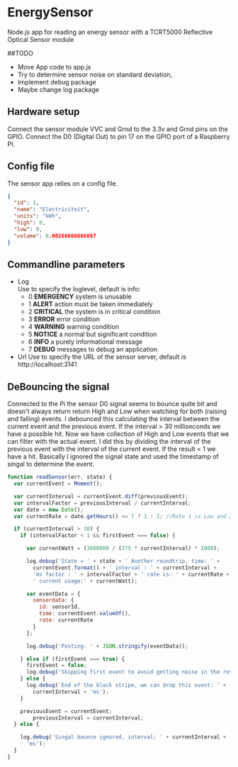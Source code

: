 # EnergySensor
Node.js app for reading an energy sensor with a TCRT5000 Reflective Optical Sensor module

##TODO
- Move App code to app.js
- Try to determine sensor noise on standard deviation,
- Implement debug package
- Maybe change log package

## Hardware setup
Connect the sensor module VVC and Grnd to the 3.3v and Grnd pins on the GPIO.
Connect the D0 (Digital Out) to pin 17 on the GPIO port of a Raspberry PI.

## Config file
The sensor app relies on a config file.
```json
{
  "id": 1,
  "name": "Electriciteit",
  "units": "kWh",
  "high": 0,
  "low": 0,
  "volume": 0.00266666666667
}
```
## Commandline parameters
- Log  
Use to specify the loglevel, default is info:
  - 0 __EMERGENCY__  system is unusable
  - 1 __ALERT__ action must be taken immediately
  - 2 __CRITICAL__ the system is in critical condition
  - 3 __ERROR__ error condition
  - 4 __WARNING__ warning condition
  - 5 __NOTICE__ a normal but significant condition
  - 6 __INFO__ a purely informational message
  - 7 __DEBUG__ messages to debug an application
- Url
Use to specify the URL of the sensor server, default is  
http://localhost:3141

## DeBouncing the signal
Connected to the Pi the sensor D0 signal seems to bounce quite bit and doesn't always return return High and Low when watching for both (raising and falling) events. I debounced this calculating the interval between the current event and the previous event. If the interval > 30 milliseconds we have a possible hit. Now we have collection of High and Low events that we can filter with the actual event. I did this by dividing the interval of the previous event with the interval of the current event. If the result < 1 we have a hit. Basically I ignored the signal state and used the timestamp of singal to determine the event.

```javascript
function readSensor(err, state) {
  var currentEvent = Moment();

  var currentInterval = currentEvent.diff(previousEvent);
  var intervalFactor = previousInterval / currentInterval;
  var date = new Date();
  var currentRate = date.getHours() <= 7 ? 1 : 2; //Rate 1 is Low and 2 is High

  if (currentInterval > 30) {
    if (intervalFactor < 1 && firstEvent === false) {

      var currentWatt = (3600000 / (375 * currentInterval) * 1000);

      log.debug('State = ' + state + ' Another roundtrip, time: ' +
        currentEvent.format() + ' interval : ' + currentInterval +
        'ms factor : ' + intervalFactor + ' rate is: ' + currentRate +
        ' current usage:' + currentWatt);

      var eventData = {
        sensordata: {
          id: sensorId,
          time: currentEvent.valueOf(),
          rate: currentRate
        }
      };

      log.debug('Posting: ' + JSON.stringify(eventData));

    } else if (firstEvent === true) {
      firstEvent = false;
      log.debug('Skipping first event to avoid getting noise in the results');
    } else {
      log.debug('End of the black stripe, we can drop this event: ' +
        currentInterval + 'ms');
    }

    previousEvent = currentEvent;
		previousInterval = currentInterval;
  } else {

    log.debug('Singal bounce ignored, interval: ' + currentInterval +
      'ms');
  }
}
```
